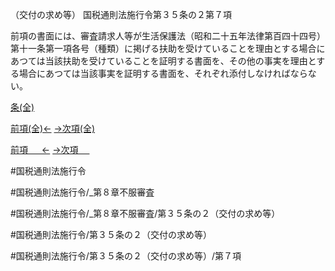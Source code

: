 （交付の求め等）
国税通則法施行令第３５条の２第７項

前項の書面には、審査請求人等が生活保護法（昭和二十五年法律第百四十四号）第十一条第一項各号（種類）に掲げる扶助を受けていることを理由とする場合にあつては当該扶助を受けていることを証明する書面を、その他の事実を理由とする場合にあつては当該事実を証明する書面を、それぞれ添付しなければならない。

[条(全)](国税通則法施行＿令＿第３５条の２_.md)

[前項(全)←](国税通則法施行＿令＿第３５条の２第６項_.md)    [→次項(全)](国税通則法施行＿令＿第３５条の２第８項_.md)

[前項 　 ←](国税通則法施行＿令＿第３５条の２第６項.md)    [→次項 　 ](国税通則法施行＿令＿第３５条の２第８項.md)



#国税通則法施行令

#国税通則法施行令/_第８章不服審査

#国税通則法施行令/_第８章不服審査/第３５条の２（交付の求め等）

#国税通則法施行令/第３５条の２（交付の求め等）

#国税通則法施行令/第３５条の２（交付の求め等）/第７項


